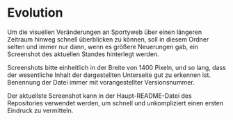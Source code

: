 # Evolution

Um die visuellen Veränderungen an Sportyweb über einen längeren Zeitraum hinweg schnell überblicken zu können, soll in diesem Ordner selten und immer nur dann, wenn es größere Neuerungen gab, ein Screenshot des aktuellen Standes hinterlegt werden.

Screenshots bitte einheitlich in der Breite von 1400 Pixeln, und so lang, dass der wesentliche Inhalt der dargestellten Unterseite gut zu erkennen ist. Benennung der Datei immer mit vorangestellter Versionsnummer.

Der aktuellste Screenshot kann in der Haupt-README-Datei des Repositories verwendet werden, um schnell und unkompliziert einen ersten Eindruck zu vermitteln.
